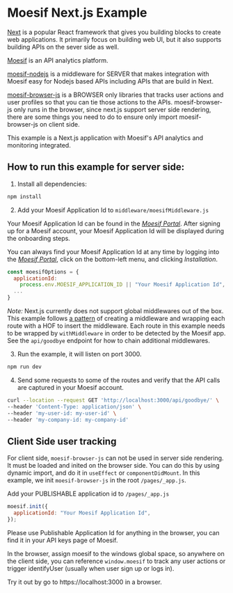 # Moesif Next.js Example

[Next](https://nextjs.org) is a popular React framework that gives you building blocks to create web applications. It primarily focus on building web UI, but it also supports building APIs on the sever side as well.

[Moesif](https://www.moesif.com) is an API analytics platform.

[moesif-nodejs](https://github.com/Moesif/moesif-nodejs)
is a middleware for SERVER that makes integration with Moesif easy for Nodejs based APIs including APIs that are build in Next.

[moesif-browser-js](https://github.com/Moesif/moesif-browser-js) is a BROWSER only libraries that tracks user actions and user profiles so that you can tie those actions to the APIs. moesif-browser-js only runs in the browser, since next.js support server side rendering, there are some things you need to do to ensure only import moesif-browser-js on client side.

This example is a Next.js application with Moesif's API analytics and monitoring integrated.


## How to run this example for server side:

1. Install all dependencies:

```bash
npm install
```

2. Add your Moesif Application Id to `middleware/moesifMiddleware.js`

Your Moesif Application Id can be found in the [_Moesif Portal_](https://www.moesif.com/).
After signing up for a Moesif account, your Moesif Application Id will be displayed during the onboarding steps.

You can always find your Moesif Application Id at any time by logging
into the [_Moesif Portal_](https://www.moesif.com/), click on the bottom-left menu,
and clicking _Installation_.

```javascript
const moesifOptions = {
  applicationId:
    process.env.MOESIF_APPLICATION_ID || "Your Moesif Application Id",
  ...
}
```

_Note:_ Next.js currently does not support global middlewares out of the box. This example follows [a pattern](https://github.com/vercel/next.js/discussions/14415#discussioncomment-42291) of creating a middleware and wrapping each route with a HOF to insert the middleware. Each route in this example needs to be wrapped by `withMiddleware` in order to be detected by the Moesif app. See the `api/goodbye` endpoint for how to chain additional middlewares.

3. Run the example, it will listen on port 3000.

```bash
npm run dev
```

4. Send some requests to some of the routes and verify that the API calls are captured in your Moesif account.

```bash
curl --location --request GET 'http://localhost:3000/api/goodbye/' \
--header 'Content-Type: application/json' \
--header 'my-user-id: my-user-id' \
--header 'my-company-id: my-company-id'
```

## Client Side user tracking

For client side, `moesif-browser-js` can not be used in server side rendering. It must be loaded and inited
on the browser side.
You can do this by using dynamic import, and do it in `useEffect` or `componentDidMount`. In this example, we init `moesif-browser-js` in the root `/pages/_app.js`.

Add your PUBLISHABLE application id to `/pages/_app.js` 

```javascript
moesif.init({
  applicationId: "Your Moesif Application Id",
});
```
Please use Publishable Application Id for anything in the browser, you can find it in your API keys page of Moesif. 

In the browser, assign moesif to the windows global space, so anywhere on the client side, you can reference `window.moesif` to track any user actions or trigger identifyUser (usually when user sign up or logs in).

Try it out by go to https://localhost:3000 in a browser.
